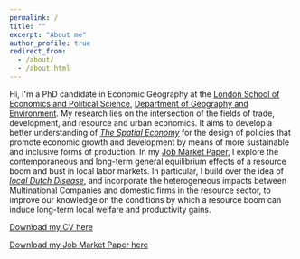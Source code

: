 ```yaml
---
permalink: /
title: ""
excerpt: "About me"
author_profile: true
redirect_from: 
  - /about/
  - /about.html
---
```


Hi, I'm a PhD candidate in Economic Geography at the [London School of Economics and Political Science](https://lse.ac.uk), [Department of Geography and Environment](https://www.lse.ac.uk/geography-and-environment). My research lies on the intersection of the fields of trade, development, and resource and urban economics. It aims to develop a better understanding of [<i>The Spatial Economy</i>](https://www.aeaweb.org/articles?id=10.1257/jel.20181414) for the design of policies that promote economic growth and development by means of more sustainable and inclusive forms of production. In my [Job Market Paper](https://onlinelibrary.wiley.com/doi/epdf/10.1111/jors.12269), I explore the contemporaneous and long-term general equilibrium effects of a resource boom and bust in local labor markets. In particular, I build over the idea of [<i>local Dutch Disease</i>](https://academic.oup.com/restud/article-abstract/85/2/695/4055596), and incorporate the heterogeneous impacts between Multinational Companies and domestic firms in the resource sector, to improve our knowledge on the conditions by which a resource boom can induce long-term local welfare and productivity gains.

[Download my CV here](https://onlinelibrary.wiley.com/doi/epdf/10.1111/jors.12269)    

[Download my Job Market Paper here](https://onlinelibrary.wiley.com/doi/epdf/10.1111/jors.12269)       
